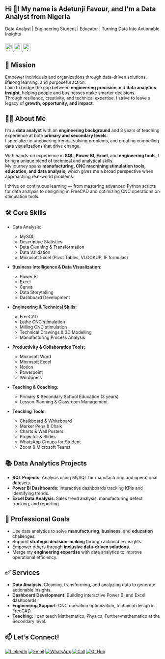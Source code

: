 <h2 align="left">Hi 👋! My name is Adetunji Favour, and I'm a Data Analyst from Nigeria</h2>

Data Analyst | Engineering Student  | Educator | Turning Data Into Actionable Insights


###

<div align="left">
  <a href="https://www.linkedin.com/in/favouradetunji" target="_blank">
    <img src="https://img.shields.io/static/v1?message=connect&logo=linkedin&label=LinkedIn&color=5A6783&logoColor=white&labelColor=0077B5&style=flat" height="25" alt="linkedin logo"  />
  </a>
  <a href="mailto:adetunjifavourtech2020@gmail.com" target="_blank">
    <img src="https://img.shields.io/static/v1?message=Contact&logo=gmail&label=Gmail&color=5A6783&logoColor=white&labelColor=D14836&style=flat" height="25" alt="gmail logo"  />
  </a>
  <a href="https://wa.link/t164of" target="_blank">
    <img src="https://img.shields.io/static/v1?message=contact&logo=whatsapp&label=Whatsapp&color=5A6783&logoColor=white&labelColor=25D366&style=flat" height="25" alt="whatsapp logo"  />
  </a>
</div>

###
## 🎯 Mission
Empower individuals and organizations through data-driven solutions, lifelong learning, and purposeful action.  
I aim to bridge the gap between **engineering precision** and **data analytics insight**, helping people and businesses make smarter decisions.  
Through resilience, creativity, and technical expertise, I strive to leave a legacy of **growth, opportunity, and impact**.

## 👩‍💻 About Me
I’m a **data analyst** with an **engineering background** and 3 years of teaching experience at both **primary and secondary levels**.  
I specialize in uncovering trends, solving problems, and creating compelling data visualizations that drive change.  

With hands-on experience in **SQL, Power BI, Excel**, and **engineering tools**, I bring a unique blend of technical and analytical skills.  
My journey spans **manufacturing, CNC machining stimulation tools, education, and data analysis**, which gives me a broad perspective when approaching real-world problems.

I thrive on continuous learning — from mastering advanced Python scripts for data analysis to designing in FreeCAD and optimizing CNC operations on stimulation tools.

## 🛠 Core Skills

- Data Analysis: 
  - MySQL
  - Descriptive Statistics
  - Data Cleaning & Transformation
  - Data Validation
  - Microsoft Excel (Pivot Tables, VLOOKUP, IF formulas)

- **Business Intelligence & Data Visualization:**   
  - Power BI
  - Excel
  - Canva
  - Data Storytelling
  - Dashboard Development

- **Engineering & Technical Skills:**
  - FreeCAD
  - Lathe CNC stimulation
  - Milling CNC stimulation 
  - Technical Drawings & 3D Modelling
  - Manufacturing Process Analysis

- **Productivity & Collaboration Tools:**
  - Microsoft Word
  - Microsoft Excel
  - Notion
  - Powerpoint
  - Wordpress
  
- **Teaching & Coaching:**
  - Primary & Secondary School Education (3 years)
  - Lesson Planning & Classroom Management

- **Teaching Tools:**
    - Chalkboard & Whiteboard
    - Marker Pens & Chalk
    - Charts & Wall Posters
    - Projector & Slides
    - WhatsApp Groups for Student
    - Zoom & Microsoft Teams

## 📚 Data Analytics Projects
- **SQL Projects**: Analysis using MySQL for manufacturing and operational datasets.
- **Power BI Dashboards**: Interactive dashboards tracking KPIs and identifying trends.
- **Excel Data Analysis**: Sales trend analysis, manufacturing defect tracking, and reporting.

## 🎯 Professional Goals
- Use data analytics to solve **manufacturing**, **business**, and **education** challenges.
- Support **strategic decision-making** through actionable insights.
- Empower others through **inclusive data-driven solutions**.
- Merge my **engineering expertise** with data analytics to improve operational efficiency.

## ✅ Services
- **Data Analysis**: Cleaning, transforming, and analyzing data to generate actionable insights.
- **Dashboard Development**: Building interactive Power BI and Excel dashboards.
- **Engineering Support**: CNC operation optimization, technical design in FreeCAD.
- **Teaching:** I can teach Mathematics, Physics, Further-mathematics at the Secondary level.

## 📫 Let’s Connect!
[![LinkedIn](https://img.shields.io/badge/-LinkedIn-0A66C2?logo=linkedin&logoColor=white&style=flat)](https://www.linkedin.com/in/favouradetunji)
[![Email](https://img.shields.io/badge/-Email-D14836?logo=gmail&logoColor=white&style=flat)](mailto:YOUR-adetunjifavourtech2020@gmail.com)
[![WhatsApp](https://img.shields.io/badge/-WhatsApp%20Business-25D366?logo=whatsapp&logoColor=white&style=flat)](https://wa.me/7054031547?text=Hi%20Favour%2C%20I%27m%20interested%20in%20your%20data%20analysis%20work)
[![Call](https://img.shields.io/badge/-Call%20Me-34B7F1?logo=phone&logoColor=white&style=flat)](tel:+2347054031547)
[![GitHub](https://img.shields.io/badge/-GitHub-181717?logo=github&logoColor=white&style=flat)](https://github.com/favour-ui)


